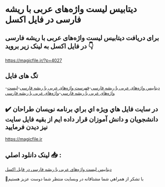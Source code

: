 # دیتابیس لیست واژه‌های عربی با ریشه فارسی در فایل اکسل

## برای دریافت دیتابیس لیست واژه‌های عربی با ریشه فارسی در فایل اکسل به لینک زیر بروید 👇

https://magicfile.ir/?p=4027

## تگ های فایل

-[دیتابیس واژه‌های عربی با ریشه فارسی](https://magicfile.ir/product/%d8%af%db%8c%d8%aa%d8%a7%d8%a8%db%8c%d8%b3-%d9%84%db%8c%d8%b3%d8%aa-%d9%88%d8%a7%da%98%d9%87%d9%87%d8%a7%db%8c-%d8%b9%d8%b1%d8%a8%db%8c-%d8%a8%d8%a7-%d8%b1%db%8c%d8%b4%d9%87-%d9%81%d8%a7%d8%b1%d8%b3%db%8c-%d8%a7%da%a9%d8%b3%d9%84/)-[فهرست واژه‌های عربی با ریشه فارسی](https://magicfile.ir/product/%d8%af%db%8c%d8%aa%d8%a7%d8%a8%db%8c%d8%b3-%d9%84%db%8c%d8%b3%d8%aa-%d9%88%d8%a7%da%98%d9%87%d9%87%d8%a7%db%8c-%d8%b9%d8%b1%d8%a8%db%8c-%d8%a8%d8%a7-%d8%b1%db%8c%d8%b4%d9%87-%d9%81%d8%a7%d8%b1%d8%b3%db%8c-%d8%a7%da%a9%d8%b3%d9%84/)-[لیست واژه‌های عربی با ریشه فارسی](https://magicfile.ir/product/%d8%af%db%8c%d8%aa%d8%a7%d8%a8%db%8c%d8%b3-%d9%84%db%8c%d8%b3%d8%aa-%d9%88%d8%a7%da%98%d9%87%d9%87%d8%a7%db%8c-%d8%b9%d8%b1%d8%a8%db%8c-%d8%a8%d8%a7-%d8%b1%db%8c%d8%b4%d9%87-%d9%81%d8%a7%d8%b1%d8%b3%db%8c-%d8%a7%da%a9%d8%b3%d9%84/)-[واژه‌های عربی با ریشه فارسی](https://magicfile.ir/product/%d8%af%db%8c%d8%aa%d8%a7%d8%a8%db%8c%d8%b3-%d9%84%db%8c%d8%b3%d8%aa-%d9%88%d8%a7%da%98%d9%87%d9%87%d8%a7%db%8c-%d8%b9%d8%b1%d8%a8%db%8c-%d8%a8%d8%a7-%d8%b1%db%8c%d8%b4%d9%87-%d9%81%d8%a7%d8%b1%d8%b3%db%8c-%d8%a7%da%a9%d8%b3%d9%84/)

## ✔️ در سايت فايل هاي ويژه اي براي برنامه نويسان طراحان دانشجويان و دانش آموزان قرار داده ايم از بقيه فايل سايت نيز ديدن فرماييد

https://magicfile.ir


## لينک دانلود اصلي 📥 :

[دیتابیس لیست واژه‌های عربی با ریشه فارسی در فایل اکسل](https://magicfile.ir/product/%d8%af%db%8c%d8%aa%d8%a7%d8%a8%db%8c%d8%b3-%d9%84%db%8c%d8%b3%d8%aa-%d9%88%d8%a7%da%98%d9%87%d9%87%d8%a7%db%8c-%d8%b9%d8%b1%d8%a8%db%8c-%d8%a8%d8%a7-%d8%b1%db%8c%d8%b4%d9%87-%d9%81%d8%a7%d8%b1%d8%b3%db%8c-%d8%a7%da%a9%d8%b3%d9%84/) 


🙏با تشکر از همراهي شما مشتاقانه در وبسایت منتظر شما دوست عزیز هستیم

